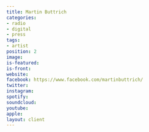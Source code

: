 ```yaml
---
title: Martin Buttrich
categories:
- radio
- digital
- press
tags:
- artist
position: 2
image: 
is-featured: 
is-front: 
website: 
facebook: https://www.facebook.com/martinbuttrich/
twitter: 
instagram: 
spotify: 
soundcloud: 
youtube: 
apple: 
layout: client
---
```


